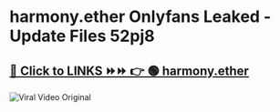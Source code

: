 
 # harmony.ether Onlyfans Leaked - Update Files 52pj8

## <h2><a href="https://clipsfans.com/harmony.ether&ref=git">🔗 Click to LINKS ⏩⏩ 👉 🟢 harmony.ether </a></h2>

<a href="https://clipsfans.com/harmony.ether&ref=git" rel="nofollow" data-target="animated-image.originalLink"><img src="https://i.ibb.co.com/xMMVF88/686577567.gif" alt="Viral Video Original" style="max-width: 100%; display: inline-block;" data-target="animated-image.originalImage"></a>

